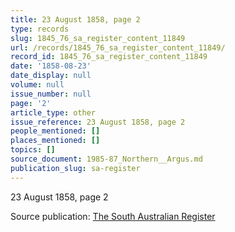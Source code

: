 ```yaml
---
title: 23 August 1858, page 2
type: records
slug: 1845_76_sa_register_content_11849
url: /records/1845_76_sa_register_content_11849/
record_id: 1845_76_sa_register_content_11849
date: '1858-08-23'
date_display: null
volume: null
issue_number: null
page: '2'
article_type: other
issue_reference: 23 August 1858, page 2
people_mentioned: []
places_mentioned: []
topics: []
source_document: 1985-87_Northern__Argus.md
publication_slug: sa-register
---
```


23 August 1858, page 2

Source publication: [The South Australian Register](/publications/sa-register/)
